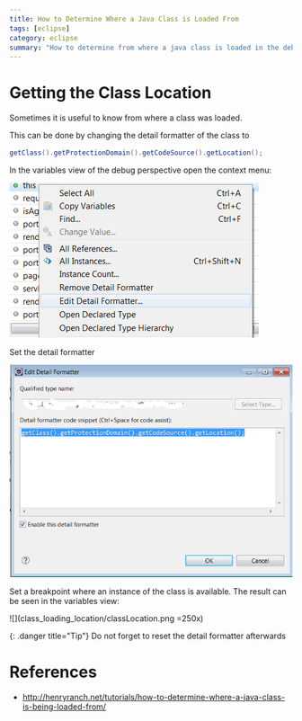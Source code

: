 ```yaml
---
title: How to Determine Where a Java Class is Loaded From
tags: [eclipse]
category: eclipse
summary: "How to determine from where a java class is loaded in the debug view"
---
```


# Getting the Class Location

Sometimes it is useful to know from where a class was loaded.

This can be done by changing the detail formatter of the class to
~~~java
getClass().getProtectionDomain().getCodeSource().getLocation(); 
~~~

In the variables view of the debug perspective open the context menu:

![edit detail formatter](class_loading_location/setDetailFormatter.png "edit detail formatter")

Set the detail formatter

![set detail formatter](class_loading_location/detailFormatter.png "set detail formatter")


Set a breakpoint where an instance of the class is available.
The result can be seen in the variables view:

 ![](class_loading_location/classLocation.png =250x)

{: .danger title="Tip"}
Do not forget to reset the detail formatter afterwards

# References
* <http://henryranch.net/tutorials/how-to-determine-where-a-java-class-is-being-loaded-from/>
